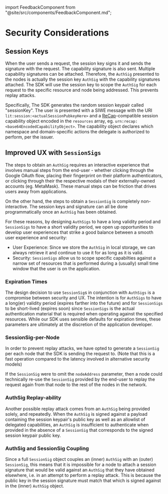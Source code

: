 import FeedbackComponent from "@site/src/components/FeedbackComponent.md";

# Security Considerations

## Session Keys

When the user sends a request, the session key signs it and sends the signature with the request. The capability signature is also sent. Multiple capability signatures can be attached. Therefore, the `AuthSig` presented to the nodes is actually the session key `AuthSig` with the capability signatures attached. The SDK will use the session key to scope the `AuthSig` for each request to the specific resource and node being addressed. This prevents replay attacks.

Specifically, The SDK generates the random session keypair called "sessionKey". The user is presented with a SIWE message with the URI `lit:session:<actualSessionPubkeyHere>` and a [ReCap](https://eips.ethereum.org/EIPS/eip-5573)-compatible session capability object encoded in the `resources` array, eg. `urn:recap:<base64EncodedCapabilityObject>`. The capability object declares which namespace and domain-specific actions the delegate is authorized to perform, per the issuer.

## Improved UX with `SessionSigs`

The steps to obtain an `AuthSig` requires an interactive experience that involves manual steps from the end-user - whether clicking through the Google OAuth flow, placing their fingerprint on their platform authenticators, or clicking through their the respective modals of their externally-owned accounts (eg. MetaMask). These manual steps can be friction that drives users away from applications.

On the other hand, the steps to obtain a `SessionSig` is completely non-interactive. The session keys and signature can all be done programmatically once an `AuthSig` has been obtained. 

For these reasons, by designing `AuthSigs` to have a long validity period and `SessionSigs` to have a short validity period, we open up opportunities to develop user experiences that strike a good balance between a smooth user experience and security:
- User Experience: Since we store the `AuthSig` in local storage, we can always retrieve it and continue to use it for as long as it is valid.
- Security: `SessionSigs` allow us to scope specific capabilties against a narrow set of resources that is performed during a (usually) small time window that the user is on the application.

### Expiration Times

The design decision to use `SessionSig`s in conjunction with `AuthSigs` is a compromise between security and UX. The intention is for `AuthSigs` to have a long(er) validity period (expires farther into the future) and for `SessionSigs` to be short-lived (expires soon) since `SessionSigs` is the actual authentication material that is required when operating against the specified resources. While our SDK uses sensible defaults for expiration times, these parameters are ultimately at the discretion of the application developer.

### SessionSig-per-Node

In order to prevent replay attacks, we have opted to generate a `SessionSig` per each node that the SDK is sending the request to. (Note that this is a fast operation compared to the latency involved in alternative security models)

If the `SessionSig` were to omit the `nodeAddress` parameter, then a node could technically re-use the `SessionSig` provided by the end-user to replay the request again from that node to the rest of the nodes in the network.

### AuthSig Replay-ability

Another possible replay attack comes from an `AuthSig` being provided solely, and repeatedly. When the `AuthSig` is signed against a payload containing the session keypair's public key as well as an allowlist of delegated capabilities, an `AuthSig` is insufficient to authenticate when provided in the absence of a `SessionSig` that corresponds to the signed session keypair public key. 

### AuthSig and SessionSig Coupling

Since a full `SessionSig` object couples an (inner) `AuthSig` with an (outer) `SessionSig`, this means that it is impossible for a node to attach a session signature that would be valid against an `AuthSig` that they have obtained elsewhere, i.e. in an attempt to perform a replay attack. This is because the public key in the session signature must match that which is signed against in the (inner) `AuthSig` object.
<FeedbackComponent/>

